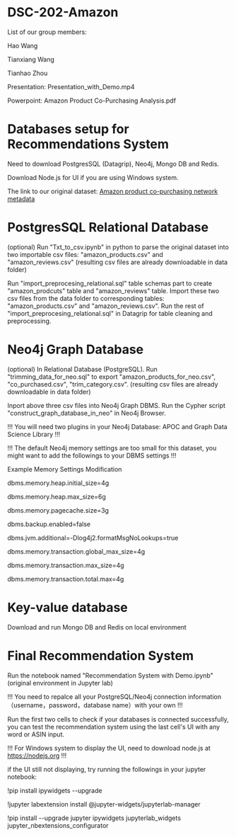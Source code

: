 # DSC-202-Amazon
List of our group members:

Hao Wang

Tianxiang Wang

Tianhao Zhou

Presentation: Presentation_with_Demo.mp4

Powerpoint: Amazon Product Co-Purchasing Analysis.pdf

# Databases setup for Recommendations System 
Need to download PostgresSQL (Datagrip), Neo4j, Mongo DB and Redis.

Download Node.js for UI if you are using Windows system.

The link to our original dataset: [Amazon product co-purchasing network metadata](https://snap.stanford.edu/data/amazon-meta.html)

# PostgresSQL Relational Database
(optional) Run "Txt_to_csv.ipynb" in python to parse the original dataset into two importable csv files: "amazon_products.csv" and "amazon_reviews.csv" (resulting csv files are already downloadable in data folder)

Run "import_preprocesing_relational.sql" table schemas part to create "amazon_prodcuts" table and "amazon_reviews" table. Import these two csv files from the data folder to corresponding tables: "amazon_products.csv" and "amazon_reviews.csv". Run the rest of "import_preprocesing_relational.sql" in Datagrip for table cleaning and preprocessing.


# Neo4j Graph Database
(optional) In Relational Database (PostgreSQL). Run "trimming_data_for_neo.sql" to export "amazon_products_for_neo.csv", "co_purchased.csv", "trim_category.csv". (resulting csv files are already downloadable in data folder)

Inport above three csv files into Neo4j Graph DBMS. Run the Cypher script "construct_graph_database_in_neo" in Neo4j Browser. 

!!! You will need two plugins in your Neo4j Database: APOC and Graph Data Science Library !!! 

!!! The default Neo4j memory settings are too small for this dataset, you might want to add the followings to your DBMS settings !!!

Example Memory Settings Modification

dbms.memory.heap.initial_size=4g

dbms.memory.heap.max_size=6g

dbms.memory.pagecache.size=3g

dbms.backup.enabled=false

dbms.jvm.additional=-Dlog4j2.formatMsgNoLookups=true

dbms.memory.transaction.global_max_size=4g

dbms.memory.transaction.max_size=4g

dbms.memory.transaction.total.max=4g

# Key-value database
Download and run Mongo DB and Redis on local environment

# Final Recommendation System

Run the notebook named "Recommendation System with Demo.ipynb" (original environment in Jupyter lab)

!!! You need to repalce all your PostgreSQL/Neo4j connection information （username，password，database name）with your own !!!

Run the first two cells to check if your databases is connected successfully, you can test the recommendation system using the last cell's UI with any word or ASIN input.

!!! For Windows system to display the UI, need to download node.js at https://nodejs.org !!!

if the UI still not displaying, try running the followings in your jupyter notebook:

!pip install ipywidgets --upgrade

!jupyter labextension install @jupyter-widgets/jupyterlab-manager

!pip install --upgrade jupyter ipywidgets jupyterlab_widgets jupyter_nbextensions_configurator



